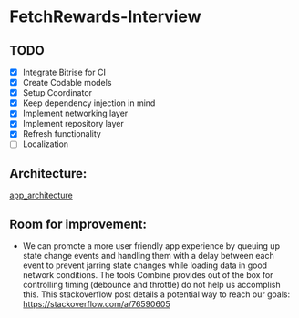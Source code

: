 # FetchRewards-Interview

## TODO

- [x] Integrate Bitrise for CI
- [x] Create Codable models
- [x] Setup Coordinator
- [x] Keep dependency injection in mind
- [x] Implement networking layer
- [x] Implement repository layer
- [x] Refresh functionality
- [ ] Localization

## Architecture:
[app_architecture](/app_architecture.png)

## Room for improvement:

* We can promote a more user friendly app experience by queuing up state change events and handling them with a delay between each event to prevent jarring state changes while loading data in good network conditions. The tools Combine provides out of the box for controlling timing (debounce and throttle) do not help us accomplish this. This stackoverflow post details a potential way to reach our goals: https://stackoverflow.com/a/76590605
